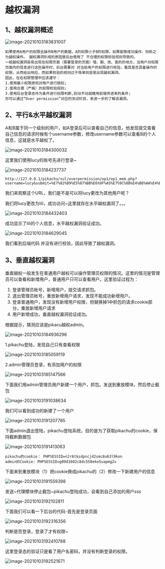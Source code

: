 # 越权漏洞

## 1、越权漏洞概述

![image-20210103183831007](https://gitee.com/Harveysn0w/win-note_img/raw/master/image-20210103183831007.png)

```text
如果使用A用户的权限去操作B用户的数据，A的权限小于B的权限，如果能够成功操作，则称之为越权操作。 越权漏洞形成的原因是后台使用了 不合理的权限校验规则导致的。
一般越权漏洞容易出现在权限页面（需要登录的页面）增、删、改、查的的地方，当用户对权限页面内的信息进行这些操作时，后台需要对 对当前用户的权限进行校验，看其是否具备操作的权限，从而给出响应，而如果校验的规则过于简单则容易出现越权漏洞。
因此，在在权限管理中应该遵守：
1.使用最小权限原则对用户进行赋权;
2.使用合理（严格）的权限校验规则;
3.使用后台登录态作为条件进行权限判断,别动不动就瞎用前端传进来的条件;
你可以通过“Over permission”对应的测试栏目，来进一步的了解该漏洞。
```

## 2、平行&水平越权漏洞

A和B属于同一个级别的用户，如A登录后可以查看自己的信息，他发现提交查看自己信息的请求时候有个username参数，修改username参数可以查看B的个人信息，这就是水平越权了。

![image-20210103184300032](https://gitee.com/Harveysn0w/win-note_img/raw/master/image-20210103184300032.png)

这里我们使用lucy的账号先进行登录~

![image-20210103184237737](https://gitee.com/Harveysn0w/win-note_img/raw/master/image-20210103184237737.png)

```text
http://127.0.0.1/pikachu/vul/overpermission/op1/op1_mem.php?username=lucy&submit=%E7%82%B9%E5%87%BB%E6%9F%A5%E7%9C%8B%E4%B8%AA%E4%BA%BA%E4%BF%A1%E6%81%AF#
```

我们来观察这个URL，我们是不是可以将lucy更改为其他用户呢？

我们将lucy更改为lili，成功访问~这里就存在水平越权漏洞了。。。

![image-20210103184432403](https://gitee.com/Harveysn0w/win-note_img/raw/master/image-20210103184432403.png)

成功显示了lili的个人信息，水平越权漏洞验证成功。

![image-20210103184629045](https://gitee.com/Harveysn0w/win-note_img/raw/master/image-20210103184629045.png)

我们看到后端代码 并没有进行校验，因此导致了越权漏洞。

## 3、垂直越权漏洞

垂直越权一般发生在普通用户越权可以操作管理员权限的情况。这里的情况是管理员可以查看和新增用户，普通用户只可以查看用户。这里验证过程为：

1. 登录管理员帐号，新增用户，提交请求抓包。
2. 退出管理员帐号，重放新增用户请求，发现不能成功新增用户。
3. 登录普通用户，发现没有新增用户权限，但替换掉1中抓包的请求cookie部分，重放新增用户请求
4. 用户新增成功，垂直越权漏洞验证成功。

根据提示，猜测应该是pikacu越权admin。

![image-20210103184936296](https://gitee.com/Harveysn0w/win-note_img/raw/master/image-20210103184936296.png)

1.pikachu登陆，发现自己只有查看权限

![image-20210103185059119](https://gitee.com/Harveysn0w/win-note_img/raw/master/image-20210103185059119.png)

2.admin管理员登录，有添加用户的权限

![image-20210103185147566](https://gitee.com/Harveysn0w/win-note_img/raw/master/image-20210103185147566.png)

下面我们用admin管理员用户新建一个用户，抓包。发送到重放模块，然后停止截包

![image-20210103191038634](https://gitee.com/Harveysn0w/win-note_img/raw/master/image-20210103191038634.png)

我们可以看到成功的新建了一个用户

![image-20210103191207785](https://gitee.com/Harveysn0w/win-note_img/raw/master/image-20210103191207785.png)

下面admin退出登陆，pikachu登陆系统，目的是为了获取pikachu的cookie，保持截断数据包

![image-20210103191413063](https://gitee.com/Harveysn0w/win-note_img/raw/master/image-20210103191413063.png)

```text
pikachu的cookie： PHPSESSID=n2r6tksdpncjd2smc8u63l9kon
admin的Cookie: PHPSESSID=g09d1602c8dc550eke5uapmg2v
```

下面来到重放模块（1）把cookie换成pikachu的（2）修改一下新建用户的信息

![image-20210103191559398](https://gitee.com/Harveysn0w/win-note_img/raw/master/image-20210103191559398.png)

发送~代理模块停止截包~pikachu登陆成功，会看到自己添加的用户sss

![image-20210103192102811](https://gitee.com/Harveysn0w/win-note_img/raw/master/image-20210103192102811.png)

下面我们可以看一下后台的代码-首先是登录页面

![image-20210103192316356](https://gitee.com/Harveysn0w/win-note_img/raw/master/image-20210103192316356.png)

判断是否登录，登录了才有权限~

![image-20210103192410788](https://gitee.com/Harveysn0w/win-note_img/raw/master/image-20210103192410788.png)

这里登录态的验证只是看了用户名密码，并没有判断登录的权限。

![image-20210103192521671](https://gitee.com/Harveysn0w/win-note_img/raw/master/image-20210103192521671.png)

